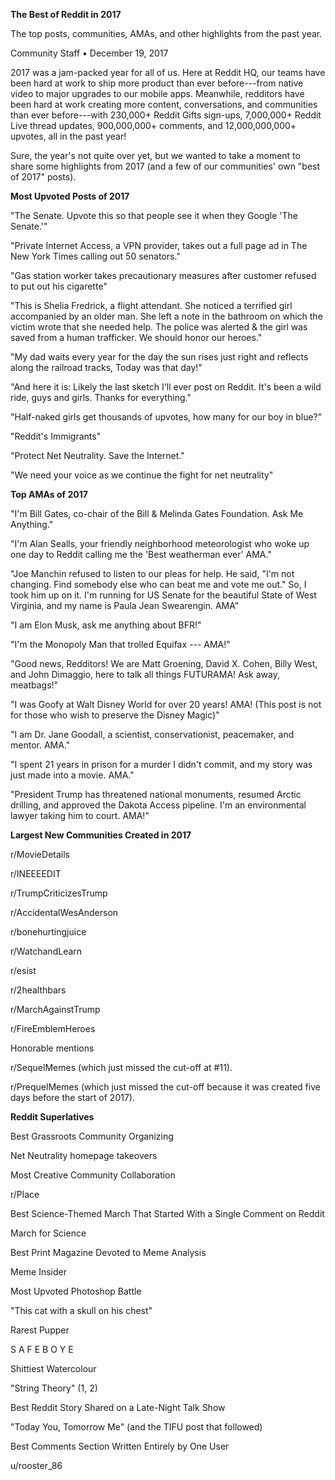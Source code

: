 **The Best of Reddit in 2017**

The top posts, communities, AMAs, and other highlights from the past
year.

Community Staff • December 19, 2017

2017 was a jam-packed year for all of us. Here at Reddit HQ, our teams
have been hard at work to ship more product than ever before---from
native video to major upgrades to our mobile apps. Meanwhile, redditors
have been hard at work creating more content, conversations, and
communities than ever before---with 230,000+ Reddit Gifts sign-ups,
7,000,000+ Reddit Live thread updates, 900,000,000+ comments, and
12,000,000,000+ upvotes, all in the past year!

Sure, the year's not quite over yet, but we wanted to take a moment to
share some highlights from 2017 (and a few of our communities' own "best
of 2017" posts).

**Most Upvoted Posts of 2017**

"The Senate. Upvote this so that people see it when they Google 'The
Senate.'"

"Private Internet Access, a VPN provider, takes out a full page ad in
The New York Times calling out 50 senators."

"Gas station worker takes precautionary measures after customer refused
to put out his cigarette"

"This is Shelia Fredrick, a flight attendant. She noticed a terrified
girl accompanied by an older man. She left a note in the bathroom on
which the victim wrote that she needed help. The police was alerted &
the girl was saved from a human trafficker. We should honor our heroes."

"My dad waits every year for the day the sun rises just right and
reflects along the railroad tracks, Today was that day!"

"And here it is: Likely the last sketch I'll ever post on Reddit. It's
been a wild ride, guys and girls. Thanks for everything."

"Half-naked girls get thousands of upvotes, how many for our boy in
blue?"

"Reddit's Immigrants"

"Protect Net Neutrality. Save the Internet."

"We need your voice as we continue the fight for net neutrality"

**Top AMAs of 2017**

"I'm Bill Gates, co-chair of the Bill & Melinda Gates Foundation. Ask Me
Anything."

"I'm Alan Sealls, your friendly neighborhood meteorologist who woke up
one day to Reddit calling me the 'Best weatherman ever' AMA."

"Joe Manchin refused to listen to our pleas for help. He said, "I'm not
changing. Find somebody else who can beat me and vote me out." So, I
took him up on it. I'm running for US Senate for the beautiful State of
West Virginia, and my name is Paula Jean Swearengin. AMA"

"I am Elon Musk, ask me anything about BFR!"

"I'm the Monopoly Man that trolled Equifax --- AMA!"

"Good news, Redditors! We are Matt Groening, David X. Cohen, Billy West,
and John Dimaggio, here to talk all things FUTURAMA! Ask away,
meatbags!"

"I was Goofy at Walt Disney World for over 20 years! AMA! (This post is
not for those who wish to preserve the Disney Magic)"

"I am Dr. Jane Goodall, a scientist, conservationist, peacemaker, and
mentor. AMA."

"I spent 21 years in prison for a murder I didn't commit, and my story
was just made into a movie. AMA."

"President Trump has threatened national monuments, resumed Arctic
drilling, and approved the Dakota Access pipeline. I'm an environmental
lawyer taking him to court. AMA!"

**Largest New Communities Created in 2017**

r/MovieDetails

r/INEEEEDIT

r/TrumpCriticizesTrump

r/AccidentalWesAnderson

r/bonehurtingjuice

r/WatchandLearn

r/esist

r/2healthbars

r/MarchAgainstTrump

r/FireEmblemHeroes

Honorable mentions

r/SequelMemes (which just missed the cut-off at \#11).

r/PrequelMemes (which just missed the cut-off because it was created
five days before the start of 2017).

**Reddit Superlatives**

Best Grassroots Community Organizing

Net Neutrality homepage takeovers

Most Creative Community Collaboration

r/Place

Best Science-Themed March That Started With a Single Comment on Reddit

March for Science

Best Print Magazine Devoted to Meme Analysis

Meme Insider

Most Upvoted Photoshop Battle

"This cat with a skull on his chest"

Rarest Pupper

S A F E B O Y E

Shittiest Watercolour

"String Theory" (1, 2)

Best Reddit Story Shared on a Late-Night Talk Show

"Today You, Tomorrow Me" (and the TIFU post that followed)

Best Comments Section Written Entirely by One User

u/rooster\_86
